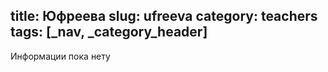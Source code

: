 title: Юфреева
slug: ufreeva
category: teachers
tags: [_nav, _category_header]
---

Информации пока нету
